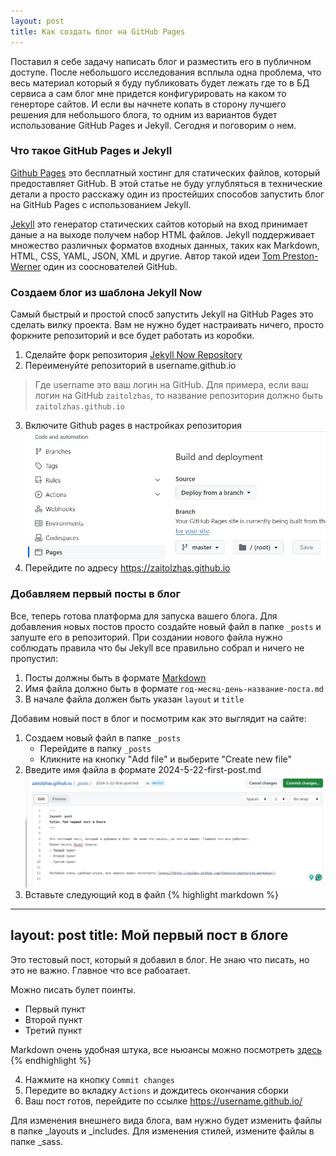 ```yaml
---
layout: post
title: Как создать блог на GitHub Pages
---
```


Поставил я себе задачу написать блог и разместить его в публичном доступе. После небольшого исследования всплыла одна проблема, что весь материал который я буду публиковать будет лежать где то в БД сервиса а сам блог мне придется конфигурировать на каком то генерторе сайтов. И если вы начнете копать в сторону лучшего решения для небольшого блога, то одним из вариантов будет использование GitHub Pages и Jekyll. Сегодня и поговорим о нем.

### Что такое GitHub Pages и Jekyll
[Github Pages](https://pages.github.com/) это бесплатный хостинг для статических файлов, который предоставляет GitHub. В этой статье не буду углубляться в технические детали а просто расскажу один из простейших способов запустить блог на GitHub Pages c использованием Jekyll. 

[Jekyll](https://jekyllrb.com/) это генератор статических сайтов который на вход принимает даные а на выходе получем набор HTML файлов. Jekyll поддерживает множество различных форматов входных данных, таких как Markdown, HTML, CSS, YAML, JSON, XML и другие. Автор такой идеи [Tom Preston-Werner](https://en.wikipedia.org/wiki/Tom_Preston-Werner) один из сооснователей GitHub.

### Создаем блог из шаблона Jekyll Now
Cамый быстрый и простой спосб запустить Jekyll на GitHub Pages это сделать вилку проекта. Вам не нужно будет настраивать ничего, просто форкните репозиторий и все будет работать из коробки.
1. Сделайте форк репозитория [Jekyll Now Repository](https://github.com/barryclark/jekyll-now)    
2. Переименуйте репозиторий в username.github.io
> Где username это ваш логин на GitHub. Для примера, если ваш логин на GitHub `zaitolzhas`, то название репозитория должно быть `zaitolzhas.github.io`
3. Включите Github pages в настройках репозитория
![alt text](../images/Enable-github-pages.jpg)
4. Перейдите по адресу https://zaitolzhas.github.io

### Добавляем первый посты в блог
Все, теперь готова платформа для запуска вашего блога. Для добавления новых постов просто создайте новый файл в папке `_posts` и запуште его в репозиторий. При создании нового файла нужно соблюдать правила что бы Jekyll все правильно собрал и ничего не пропустил: 
1. Посты должны быть в формате [Markdown](https://guides.github.com/features/mastering-markdown/) 
2. Имя файла должно быть в формате `год-месяц-день-название-поста.md`
3. В начале файла должен быть указан `layout` и `title`

Добавим новый пост в блог и посмотрим как это выглядит на сайте:
1. Создаем новый файл в папке `_posts`
    - Перейдите в папку `_posts`
    - Кликните на кнопку "Add file" и выберите "Create new file"
2. Введите имя файла в формате 2024-5-22-first-post.md
    ![alt text](../images/Create-new-post.jpg)
3. Вставьте следующий код в файл
{% highlight markdown %}
---
layout: post
title: Мой первый пост в блоге
---

Это тестовый пост, который я добавил в блог. Не знаю что писать, но это не важно. Главное что все рабоатает.

Можно писать булет поинты.
- Первый пункт
- Второй пункт
- Третий пункт

Markdown очень удобная штука, все ньюансы можно посмотреть [здесь](https://guides.github.com/features/mastering-markdown/)
{% endhighlight %}

4. Нажмите на кнопку `Commit changes`
5. Передите во вкладку `Actions` и дождитесь окончания сборки
6. Ваш пост готов, перейдите по ссылке https://username.github.io/

Для изменения внешнего вида блога, вам нужно будет изменить файлы в папке _layouts и _includes. 
Для изменения стилей, измените файлы в папке _sass.


